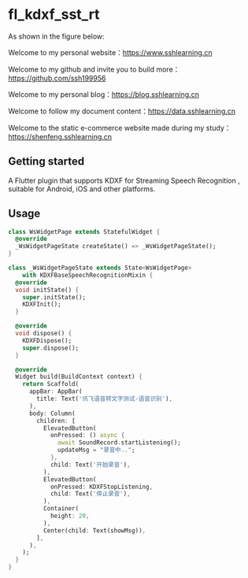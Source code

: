 <!--
This README describes the package. If you publish this package to pub.dev,
this README's contents appear on the landing page for your package.

For information about how to write a good package README, see the guide for
[writing package pages](https://dart.dev/guides/libraries/writing-package-pages).

For general information about developing packages, see the Dart guide for
[creating packages](https://dart.dev/guides/libraries/create-library-packages)
and the Flutter guide for
[developing packages and plugins](https://flutter.dev/developing-packages).
-->

# fl_kdxf_sst_rt

As shown in the figure below:

Welcome to my personal website：<https://www.sshlearning.cn>

Welcome to my github and invite you to build more：<https://github.com/ssh199956>

Welcome to my personal blog：<https://blog.sshlearning.cn>

Welcome to follow my document content：<https://data.sshlearning.cn>

Welcome to the static e-commerce website made during my study：<https://shenfeng.sshlearning.cn>

## Getting started

A Flutter plugin that supports KDXF for Streaming Speech Recognition , suitable for Android, iOS and
other platforms.

## Usage

```dart
class WsWidgetPage extends StatefulWidget {
  @override
  _WsWidgetPageState createState() => _WsWidgetPageState();
}

class _WsWidgetPageState extends State<WsWidgetPage>
    with KDXFBaseSpeechRecognitionMixin {
  @override
  void initState() {
    super.initState();
    KDXFInit();
  }

  @override
  void dispose() {
    KDXFDispose();
    super.dispose();
  }

  @override
  Widget build(BuildContext context) {
    return Scaffold(
      appBar: AppBar(
        title: Text('讯飞语音转文字测试-语音识别'),
      ),
      body: Column(
        children: [
          ElevatedButton(
            onPressed: () async {
              await SoundRecord.startListening();
              updateMsg = "录音中..";
            },
            child: Text('开始录音'),
          ),
          ElevatedButton(
            onPressed: KDXFStopListening,
            child: Text('停止录音'),
          ),
          Container(
            height: 20,
          ),
          Center(child: Text(showMsg)),
        ],
      ),
    );
  }
}

```